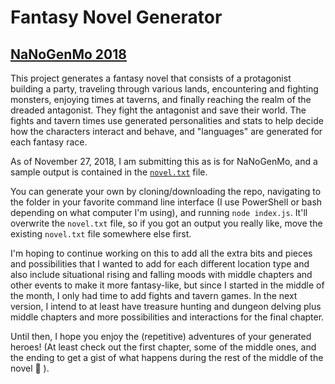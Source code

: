 # Fantasy Novel Generator

## [NaNoGenMo 2018](https://github.com/NaNoGenMo/2018)

This project generates a fantasy novel that consists of a protagonist building a party, traveling through various lands, encountering and fighting monsters, enjoying times at taverns, and finally reaching the realm of the dreaded antagonist. They fight the antagonist and save their world. The fights and tavern times use generated personalities and stats to help decide how the characters interact and behave, and "languages" are generated for each fantasy race.

As of November 27, 2018, I am submitting this as is for NaNoGenMo, and a sample output is contained in the [`novel.txt`](./novel.txt) file.

You can generate your own by cloning/downloading the repo, navigating to the folder in your favorite command line interface (I use PowerShell or bash depending on what computer I'm using), and running `node index.js`. It'll overwrite the `novel.txt` file, so if you got an output you really like, move the existing `novel.txt` file somewhere else first.

I'm hoping to continue working on this to add all the extra bits and pieces and possibilities that I wanted to add for each different location type and also include situational rising and falling moods with middle chapters and other events to make it more fantasy-like, but since I started in the middle of the month, I only had time to add fights and tavern games. In the next version, I intend to at least have treasure hunting and dungeon delving plus middle chapters and more possibilities and interactions for the final chapter.

Until then, I hope you enjoy the (repetitive) adventures of your generated heroes! (At least check out the first chapter, some of the middle ones, and the ending to get a gist of what happens during the rest of the middle of the novel :slightly_smiling_face: ).